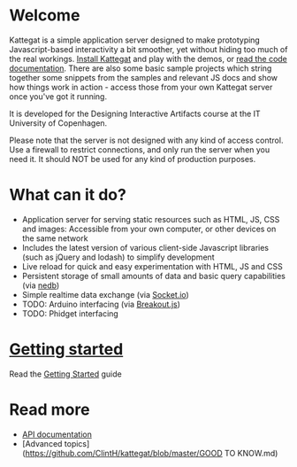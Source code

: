 # Welcome

Kattegat is a simple application server designed to make prototyping Javascript-based interactivity a bit smoother, yet without hiding too much of the real workings. <a href="https://github.com/ClintH/kattegat/blob/master/INSTALL.md">Install Kattegat</a> and play with the demos, or <a href="https://github.com/ClintH/kattegat/blob/master/API.md">read the code documentation</a>. There are also some basic sample projects which string together some snippets from the samples and relevant JS docs and show how things work in action - access those from your own Kattegat server once you've got it running.

It is developed for the Designing Interactive Artifacts course at the IT University of Copenhagen.

Please note that the server is not designed with any kind of access control. Use a firewall to restrict connections, and only run the server when you need it. It should NOT be used for any kind of production purposes.

# What can it do?

* Application server for serving static resources such as HTML, JS, CSS and images: Accessible from your own computer, or other devices on the same network
* Includes the latest version of various client-side Javascript libraries (such as jQuery and lodash) to simplify development
* Live reload for quick and easy experimentation with HTML, JS and CSS
* Persistent storage of small amounts of data and basic query capabilities (via [nedb](https://github.com/louischatriot/nedb))
* Simple realtime data exchange (via [Socket.io](http://socket.io))
* TODO: Arduino interfacing (via [Breakout.js](http://breakoutjs.com))
* TODO: Phidget interfacing

# <a href="https://github.com/ClintH/kattegat/blob/master/INSTALL.md">Getting started</a>

Read the <a href="https://github.com/ClintH/kattegat/blob/master/INSTALL.md">Getting Started</a> guide

# Read more
* [API documentation](https://github.com/ClintH/kattegat/blob/master/API.md)
* [Advanced topics](https://github.com/ClintH/kattegat/blob/master/GOOD TO KNOW.md)
